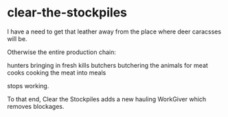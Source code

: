 # clear-the-stockpiles
I have a need to get that leather away from the place where deer caracsses will be.

Otherwise the entire production chain:

 hunters bringing in fresh kills
 butchers butchering the animals for meat
 cooks cooking the meat into meals
 
stops working.

To that end, Clear the Stockpiles adds a new hauling WorkGiver which removes blockages.
